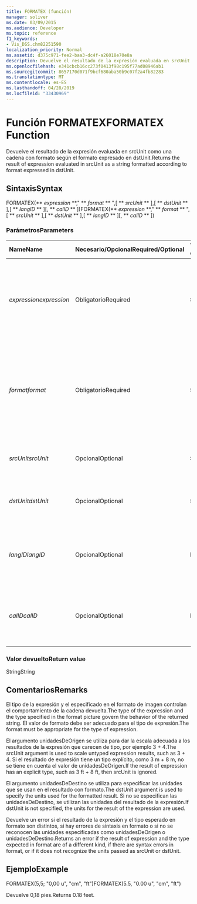 ```yaml
---
title: FORMATEX (función)
manager: soliver
ms.date: 03/09/2015
ms.audience: Developer
ms.topic: reference
f1_keywords:
- Vis_DSS.chm82251590
localization_priority: Normal
ms.assetid: d375c971-fee2-baa3-dc4f-a26018e70e8a
description: Devuelve el resultado de la expresión evaluada en srcUnit como una cadena con formato según el formato expresado en dstUnit.
ms.openlocfilehash: e341cbcb16cc273f0413f98c195f77ad08946ab1
ms.sourcegitcommit: 8657170d071f9bcf680aba50b9c07f2a4fb82283
ms.translationtype: MT
ms.contentlocale: es-ES
ms.lasthandoff: 04/28/2019
ms.locfileid: "33430969"
---
```

# <a name="formatex-function"></a><span data-ttu-id="f40e3-103">Función FORMATEX</span><span class="sxs-lookup"><span data-stu-id="f40e3-103">FORMATEX Function</span></span>

<span data-ttu-id="f40e3-104">Devuelve el resultado de la expresión evaluada en srcUnit como una cadena con formato según el formato expresado en dstUnit.</span><span class="sxs-lookup"><span data-stu-id="f40e3-104">Returns the result of expression evaluated in srcUnit as a string formatted according to format expressed in dstUnit.</span></span>
  
## <a name="syntax"></a><span data-ttu-id="f40e3-105">Sintaxis</span><span class="sxs-lookup"><span data-stu-id="f40e3-105">Syntax</span></span>

<span data-ttu-id="f40e3-106">FORMATEX(\*\* *expression* \*\*," \*\* *format* \*\* ",[ \*\* *srcUnit* \*\* ],[ \*\* *dstUnit* \*\* ],[ \*\* *langID* \*\* ][, \*\* *calID* \*\* ])</span><span class="sxs-lookup"><span data-stu-id="f40e3-106">FORMATEX(\*\* *expression* \*\*," \*\* *format* \*\* ",[ \*\* *srcUnit* \*\* ],[ \*\* *dstUnit* \*\* ],[ \*\* *langID* \*\* ][, \*\* *calID* \*\* ])</span></span> 
  
### <a name="parameters"></a><span data-ttu-id="f40e3-107">Parámetros</span><span class="sxs-lookup"><span data-stu-id="f40e3-107">Parameters</span></span>

|<span data-ttu-id="f40e3-108">**Name**</span><span class="sxs-lookup"><span data-stu-id="f40e3-108">**Name**</span></span>|<span data-ttu-id="f40e3-109">**Necesario/Opcional**</span><span class="sxs-lookup"><span data-stu-id="f40e3-109">**Required/Optional**</span></span>|<span data-ttu-id="f40e3-110">**Tipo de datos**</span><span class="sxs-lookup"><span data-stu-id="f40e3-110">**Data Type**</span></span>|<span data-ttu-id="f40e3-111">**Descripción**</span><span class="sxs-lookup"><span data-stu-id="f40e3-111">**Description**</span></span>|
|:-----|:-----|:-----|:-----|
| <span data-ttu-id="f40e3-112">_expression_</span><span class="sxs-lookup"><span data-stu-id="f40e3-112">_expression_</span></span> <br/> |<span data-ttu-id="f40e3-113">Obligatorio</span><span class="sxs-lookup"><span data-stu-id="f40e3-113">Required</span></span>  <br/> |<span data-ttu-id="f40e3-114">**String**</span><span class="sxs-lookup"><span data-stu-id="f40e3-114">**String**</span></span> <br/> |<span data-ttu-id="f40e3-115">Combinación de constantes, operadores, funciones y referencias a celdas de ShapeSheet que da como resultado un valor.</span><span class="sxs-lookup"><span data-stu-id="f40e3-115">A combination of constants, operators, functions, and references to ShapeSheet cells that results in a value.</span></span>  <br/> |
| <span data-ttu-id="f40e3-116">_format_</span><span class="sxs-lookup"><span data-stu-id="f40e3-116">_format_</span></span> <br/> |<span data-ttu-id="f40e3-117">Obligatorio</span><span class="sxs-lookup"><span data-stu-id="f40e3-117">Required</span></span>  <br/> |<span data-ttu-id="f40e3-118">**String**</span><span class="sxs-lookup"><span data-stu-id="f40e3-118">**String**</span></span> <br/> |<span data-ttu-id="f40e3-119">Imagen de formato usada para dar formato a la cadena.</span><span class="sxs-lookup"><span data-stu-id="f40e3-119">The format picture used to format the string.</span></span> <span data-ttu-id="f40e3-120">Para obtener más información acerca del formato de imágenes, vea [Acerca del formato de imágenes.](about-format-pictures.md)</span><span class="sxs-lookup"><span data-stu-id="f40e3-120">For more information about format pictures, see [About Format Pictures](about-format-pictures.md).</span></span>  <br/> |
| <span data-ttu-id="f40e3-121">_srcUnit_</span><span class="sxs-lookup"><span data-stu-id="f40e3-121">_srcUnit_</span></span> <br/> |<span data-ttu-id="f40e3-122">Opcional</span><span class="sxs-lookup"><span data-stu-id="f40e3-122">Optional</span></span>  <br/> |<span data-ttu-id="f40e3-123">**String**</span><span class="sxs-lookup"><span data-stu-id="f40e3-123">**String**</span></span> <br/> | <span data-ttu-id="f40e3-124">Unidades usadas para evaluar expresión (pda, cm, etc.).</span><span class="sxs-lookup"><span data-stu-id="f40e3-124">Units used to evaluate expression (in, cm, and so forth).</span></span>  <br/> |
| <span data-ttu-id="f40e3-125">_dstUnit_</span><span class="sxs-lookup"><span data-stu-id="f40e3-125">_dstUnit_</span></span> <br/> |<span data-ttu-id="f40e3-126">Opcional</span><span class="sxs-lookup"><span data-stu-id="f40e3-126">Optional</span></span>  <br/> |<span data-ttu-id="f40e3-127">**String**</span><span class="sxs-lookup"><span data-stu-id="f40e3-127">**String**</span></span> <br/> |<span data-ttu-id="f40e3-128">Unidades usadas para el resultado de expresión (pda, cm, etc.).</span><span class="sxs-lookup"><span data-stu-id="f40e3-128">Units to use for the result of expression (in, cm, and so forth).</span></span>  <br/> |
| <span data-ttu-id="f40e3-129">_langID_</span><span class="sxs-lookup"><span data-stu-id="f40e3-129">_langID_</span></span> <br/> |<span data-ttu-id="f40e3-130">Opcional</span><span class="sxs-lookup"><span data-stu-id="f40e3-130">Optional</span></span>  <br/> |<span data-ttu-id="f40e3-131">**Number**</span><span class="sxs-lookup"><span data-stu-id="f40e3-131">**Number**</span></span> <br/> |<span data-ttu-id="f40e3-132">El idioma utilizado para dar formato a las imágenes de fecha y hora de Microsoft Office System.</span><span class="sxs-lookup"><span data-stu-id="f40e3-132">The language used when formatting Microsoft Office System date/time pictures.</span></span>  <br/> |
| <span data-ttu-id="f40e3-133">_calID_</span><span class="sxs-lookup"><span data-stu-id="f40e3-133">_calID_</span></span> <br/> |<span data-ttu-id="f40e3-134">Opcional</span><span class="sxs-lookup"><span data-stu-id="f40e3-134">Optional</span></span>  <br/> |<span data-ttu-id="f40e3-135">**Number**</span><span class="sxs-lookup"><span data-stu-id="f40e3-135">**Number**</span></span> <br/> |<span data-ttu-id="f40e3-136">El calendario usado para dar formato a las imágenes de fecha y hora de Microsoft Office System.</span><span class="sxs-lookup"><span data-stu-id="f40e3-136">The calendar used when formatting Microsoft Office System date/time pictures.</span></span>  <br/> |
   
### <a name="return-value"></a><span data-ttu-id="f40e3-137">Valor devuelto</span><span class="sxs-lookup"><span data-stu-id="f40e3-137">Return value</span></span>

<span data-ttu-id="f40e3-138">String</span><span class="sxs-lookup"><span data-stu-id="f40e3-138">String</span></span>
  
## <a name="remarks"></a><span data-ttu-id="f40e3-139">Comentarios</span><span class="sxs-lookup"><span data-stu-id="f40e3-139">Remarks</span></span>

<span data-ttu-id="f40e3-140">El tipo de la expresión y el especificado en el formato de imagen controlan el comportamiento de la cadena devuelta.</span><span class="sxs-lookup"><span data-stu-id="f40e3-140">The type of the expression and the type specified in the format picture govern the behavior of the returned string.</span></span> <span data-ttu-id="f40e3-141">El valor de formato debe ser adecuado para el tipo de expresión.</span><span class="sxs-lookup"><span data-stu-id="f40e3-141">The format must be appropriate for the type of expression.</span></span>
  
<span data-ttu-id="f40e3-142">El argumento unidadesDeOrigen se utiliza para dar la escala adecuada a los resultados de la expresión que carecen de tipo, por ejemplo 3 + 4.</span><span class="sxs-lookup"><span data-stu-id="f40e3-142">The srcUnit argument is used to scale untyped expression results, such as 3 + 4.</span></span> <span data-ttu-id="f40e3-143">Si el resultado de expresión tiene un tipo explícito, como 3 m + 8 m, no se tiene en cuenta el valor de unidadesDeOrigen.</span><span class="sxs-lookup"><span data-stu-id="f40e3-143">If the result of expression has an explicit type, such as 3 ft + 8 ft, then srcUnit is ignored.</span></span>
  
<span data-ttu-id="f40e3-144">El argumento unidadesDeDestino se utiliza para especificar las unidades que se usan en el resultado con formato.</span><span class="sxs-lookup"><span data-stu-id="f40e3-144">The dstUnit argument is used to specify the units used for the formatted result.</span></span> <span data-ttu-id="f40e3-145">Si no se especifican las unidadesDeDestino, se utilizan las unidades del resultado de la expresión.</span><span class="sxs-lookup"><span data-stu-id="f40e3-145">If dstUnit is not specified, the units for the result of the expression are used.</span></span>
  
<span data-ttu-id="f40e3-146">Devuelve un error si el resultado de la expresión y el tipo esperado en formato son distintos, si hay errores de sintaxis en formato o si no se reconocen las unidades especificadas como unidadesDeOrigen o unidadesDeDestino.</span><span class="sxs-lookup"><span data-stu-id="f40e3-146">Returns an error if the result of expression and the type expected in format are of a different kind, if there are syntax errors in format, or if it does not recognize the units passed as srcUnit or dstUnit.</span></span>
  
## <a name="example"></a><span data-ttu-id="f40e3-147">Ejemplo</span><span class="sxs-lookup"><span data-stu-id="f40e3-147">Example</span></span>

<span data-ttu-id="f40e3-148">FORMATEX(5,5; "0,00 u", "cm", "ft")</span><span class="sxs-lookup"><span data-stu-id="f40e3-148">FORMATEX(5.5, "0.00 u", "cm", "ft")</span></span> 
  
<span data-ttu-id="f40e3-149">Devuelve 0,18 pies.</span><span class="sxs-lookup"><span data-stu-id="f40e3-149">Returns 0.18 feet.</span></span> 
  

